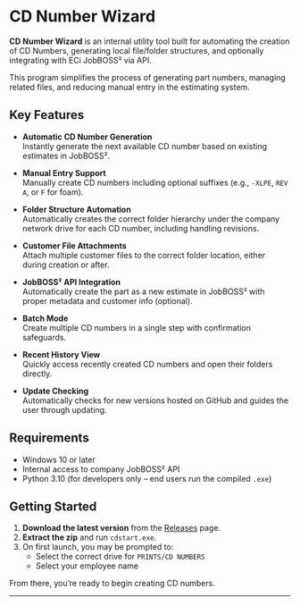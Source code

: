 # CD Number Wizard

**CD Number Wizard** is an internal utility tool built for automating the creation of CD Numbers, generating local file/folder structures, and optionally integrating with ECi JobBOSS² via API.

This program simplifies the process of generating part numbers, managing related files, and reducing manual entry in the estimating system.

## Key Features

- **Automatic CD Number Generation**  
  Instantly generate the next available CD number based on existing estimates in JobBOSS².

- **Manual Entry Support**  
  Manually create CD numbers including optional suffixes (e.g., `-XLPE`, `REV A`, or `F` for foam).

- **Folder Structure Automation**  
  Automatically creates the correct folder hierarchy under the company network drive for each CD number, including handling revisions.

- **Customer File Attachments**  
  Attach multiple customer files to the correct folder location, either during creation or after.

- **JobBOSS² API Integration**  
  Automatically create the part as a new estimate in JobBOSS² with proper metadata and customer info (optional).

- **Batch Mode**  
  Create multiple CD numbers in a single step with confirmation safeguards.

- **Recent History View**  
  Quickly access recently created CD numbers and open their folders directly.

- **Update Checking**  
  Automatically checks for new versions hosted on GitHub and guides the user through updating.

## Requirements

- Windows 10 or later  
- Internal access to company JobBOSS² API  
- Python 3.10 (for developers only – end users run the compiled `.exe`)  

## Getting Started

1. **Download the latest version** from the [Releases](https://github.com/QCC-Daniel/cd-number-wizard/releases) page.
2. **Extract the zip** and run `cdstart.exe`.
3. On first launch, you may be prompted to:
   - Select the correct drive for `PRINTS/CD NUMBERS`
   - Select your employee name

From there, you’re ready to begin creating CD numbers.

---
